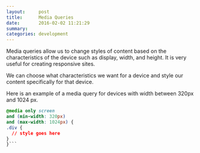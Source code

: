 ```yaml
---
layout:     post
title:      Media Queries
date:       2016-02-02 11:21:29
summary:   
categories: development
---
```


Media queries allow us to change styles of content based on the characteristics of the device such as display, width, and height. It is very useful for creating responsive sites.

We can choose what characteristics we want for a device and style our content specifically for that device.

Here is an example of a media query for devices with width between 320px and 1024 px.

```css
@media only screen
and (min-width: 320px)
and (max-width: 1024px) {
.div {
  // style goes here
}
}```
